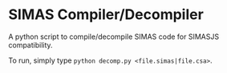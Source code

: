 # SIMAS Compiler/Decompiler  
A python script to compile/decompile SIMAS code for SIMASJS compatibility.  

To run, simply type ```python decomp.py <file.simas|file.csa>```.  
